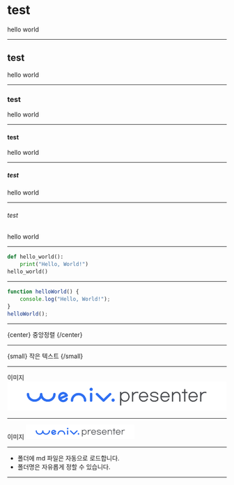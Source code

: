 
# test
hello world

---

## test
hello world

---

### test
hello world

---

#### test
hello world

---

##### test
hello world

---

###### test
hello world

---

```python
def hello_world():
    print("Hello, World!")
hello_world()
```

---

```javascript
function helloWorld() {
    console.log("Hello, World!");
}
helloWorld();
```

---

{center}
중앙정렬
{/center}

---

{small}
작은 텍스트
{/small}

---

이미지
![example](images/logo.png)


---

이미지
<img src="images/logo.png" alt="위니브 대표 이미지" width="250px">

---

* 폴더에 md 파일은 자동으로 로드합니다.
* 폴더명은 자유롭게 정할 수 있습니다.

---